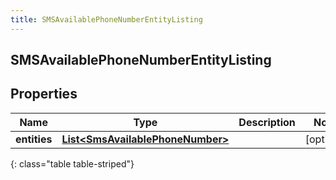 ```yaml
---
title: SMSAvailablePhoneNumberEntityListing
---
```

## SMSAvailablePhoneNumberEntityListing


## Properties

| Name | Type | Description | Notes |
| ------------ | ------------- | ------------- | ------------- |
| **entities** | [**List&lt;SmsAvailablePhoneNumber&gt;**](SmsAvailablePhoneNumber.html) |  |  [optional] |
{: class="table table-striped"}



